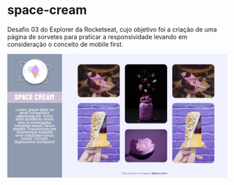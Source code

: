 # space-cream
Desafio 03 do Explorer da Rocketseat, cujo objetivo foi a criação de uma página de sorvetes para praticar a responsividade levando em consideração o conceito de mobile first.

![Desafio "Space Cream"](https://github.com/madalena-rocha/space-cream/blob/main/assets/space-cream.png)
